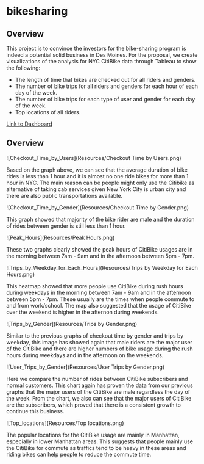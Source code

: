 # bikesharing

## Overview
This project is to convince the investors for the bike-sharing program is indeed a potential solid business in Des Moines. For the proposal, we create visualizations of the analysis for NYC CitiBike data through Tableau to show the following: 

- The length of time that bikes are checked out for all riders and genders.
- The number of bike trips for all riders and genders for each hour of each day of the week.
- The number of bike trips for each type of user and gender for each day of the week.
- Top locations of all riders.

[Link to Dashboard](https://public.tableau.com/views/BikesharingChallenge_16490499541810/BikesharingChallenge?:language=en-US&publish=yes&:display_count=n&:origin=viz_share_link)

## Overview
![Checkout_Time_by_Users](Resources/Checkout Time by Users.png)

Based on the graph above, we can see that the average duration of bike rides is less than 1 hour and it is almost no one ride bikes for more than 1 hour in NYC. The main reason can be people might only use the Citibike as alternative of taking cab services given New York City is urban city and there are also public transportations available. 

![Checkout_Time_by_Gender](Resources/Checkout Time by Gender.png)

This graph showed that majority of the bike rider are male and the duration of rides between gender is still less than 1 hour.

![Peak_Hours](Resources/Peak Hours.png)

These two graphs clearly showed the peak hours of CitiBike usages are in the morning between 7am - 9am and in the afternoon between 5pm - 7pm.

![Trips_by_Weekday_for_Each_Hours](Resources/Trips by Weekday for Each Hours.png)

This heatmap showed that more people use CitiBike during rush hours during weekdays in the morning between 7am - 9am and  in the afternoon between 5pm - 7pm. These usually are the times when people commute to and from work/school. The map also suggested that the usage of CitiBike over the weekend is higher in the afternon during weekends. 

![Trips_by_Gender](Resources/Trips by Gender.png)

Similar to the previous graphs of checkout time by gender and trips by weekday, this image has showed again that male riders are the major user of the CitiBike and there are higher numbers of bike usage during the rush hours during weekdays and in the afternoon on the weekends. 

![User_Trips_by_Gender](Resources/User Trips by Gender.png)

Here we compare the number of rides between CitiBike subscribers and normal customers. This chart again has proven the data from our previous graphs that the major users of the CitiBike are male regardless the day of the week. From the chart, we also can see that the major users of CitiBike are the subscribers, which proved that there is a consistent growth to continue this business. 

![Top_locations](Resources/Top locations.png)

The popular locations for the CitiBike usage are mainly in Manhattan, especially in lower Manhattan areas. This suggests that people mainly use the CitiBike for commute as traffics tend to be heavy in these areas and riding bikes can help people to reduce the commute time. 
